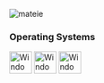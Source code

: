 <p align="left"><img src="https://komarev.com/ghpvc/?username=mateie&label=Profile%20views&color=0e75b6&style=flat" alt="mateie" /></p>

<h3 align="left"><b>Operating Systems</b></h3>
<span>
    <a href="https://www.microsoft.com/en-us/windows" target="_blank"><img src="https://cdn.worldvectorlogo.com/logos/microsoft-windows-22.svg" alt="Windows" width="40" height="40" /></a>
    <a href="https://manjaro.org" target="_blank"><img src="https://manjaro.org/img/logo.svg" alt="Windows" width="40" height="40" /></a>
    <a href="https://ubuntu.com" target="_blank"><img src="https://cdn.worldvectorlogo.com/logos/ubuntu-4.svg" alt="Windows" width="40" height="40" /></a>
</span>
